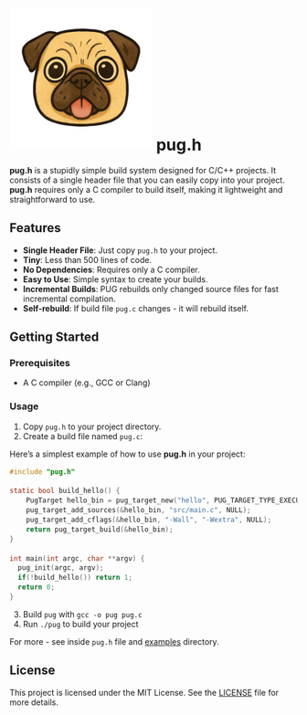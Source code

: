 # <img src="logo.png" alt="pug.h logo" width="250"/> pug.h

**pug.h** is a stupidly simple build system designed for C/C++ projects.
It consists of a single header file that you can easily copy into your project.
**pug.h** requires only a C compiler to build itself, making it lightweight and straightforward to use.

## Features

- **Single Header File**: Just copy `pug.h` to your project.
- **Tiny**: Less than 500 lines of code.
- **No Dependencies**: Requires only a C compiler.
- **Easy to Use**: Simple syntax to create your builds.
- **Incremental Builds**: PUG rebuilds only changed source files for fast incremental compilation.
- **Self-rebuild**: If build file `pug.c` changes - it will rebuild itself.

## Getting Started

### Prerequisites

- A C compiler (e.g., GCC or Clang)

### Usage

1. Copy `pug.h` to your project directory.
2. Create a build file named `pug.c`:

Here’s a simplest example of how to use **pug.h** in your project:

```c
#include "pug.h"

static bool build_hello() {
    PugTarget hello_bin = pug_target_new("hello", PUG_TARGET_TYPE_EXECUTABLE, "build");
    pug_target_add_sources(&hello_bin, "src/main.c", NULL);
    pug_target_add_cflags(&hello_bin, "-Wall", "-Wextra", NULL);
    return pug_target_build(&hello_bin);
}

int main(int argc, char **argv) {
  pug_init(argc, argv);
  if(!build_hello()) return 1;
  return 0;
}
```

3. Build `pug` with `gcc -o pug pug.c`
4. Run `./pug` to build your project

For more - see inside `pug.h` file and [examples](examples) directory.

## License

This project is licensed under the MIT License. See the [LICENSE](LICENSE) file for more details.
